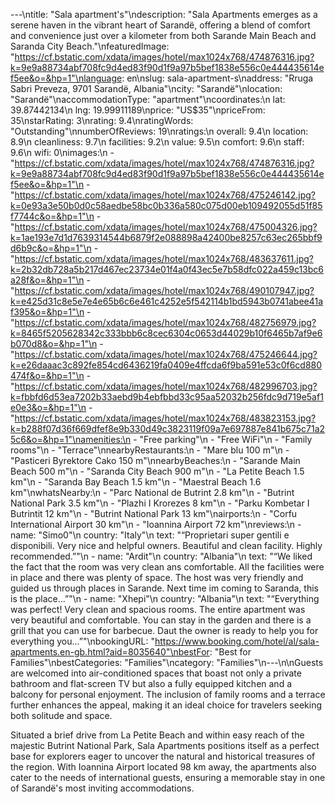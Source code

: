 ---\ntitle: "Sala apartment's"\ndescription: "Sala Apartments emerges as a serene haven in the vibrant heart of Sarandë, offering a blend of comfort and convenience just over a kilometer from both Sarande Main Beach and Saranda City Beach."\nfeaturedImage: "https://cf.bstatic.com/xdata/images/hotel/max1024x768/474876316.jpg?k=9e9a88734abf708fc9d4ed83f90d1f9a97b5bef1838e556c0e444435614ef5ee&o=&hp=1"\nlanguage: en\nslug: sala-apartment-s\naddress: "Rruga Sabri Preveza, 9701 Sarandë, Albania"\ncity: "Sarandë"\nlocation: "Sarandë"\naccommodationType: "apartment"\ncoordinates:\n  lat: 39.87442134\n  lng: 19.99911189\nprice: "US$35"\npriceFrom: 35\nstarRating: 3\nrating: 9.4\nratingWords: "Outstanding"\nnumberOfReviews: 19\nratings:\n  overall: 9.4\n  location: 8.9\n  cleanliness: 9.7\n  facilities: 9.2\n  value: 9.5\n  comfort: 9.6\n  staff: 9.6\n  wifi: 0\nimages:\n  - "https://cf.bstatic.com/xdata/images/hotel/max1024x768/474876316.jpg?k=9e9a88734abf708fc9d4ed83f90d1f9a97b5bef1838e556c0e444435614ef5ee&o=&hp=1"\n  - "https://cf.bstatic.com/xdata/images/hotel/max1024x768/475246142.jpg?k=0e93a3e50b0d0c58aedbe58bc0b336a580c075d00eb109492055d51f85f7744c&o=&hp=1"\n  - "https://cf.bstatic.com/xdata/images/hotel/max1024x768/475004326.jpg?k=1ae193e7d1d7639314544b6879f2e088898a42400be8257c63ec265bbf9d6b9c&o=&hp=1"\n  - "https://cf.bstatic.com/xdata/images/hotel/max1024x768/483637611.jpg?k=2b32db728a5b217d467ec23734e01f4a0f43ec5e7b58dfc022a459c13bc6a28f&o=&hp=1"\n  - "https://cf.bstatic.com/xdata/images/hotel/max1024x768/490107947.jpg?k=e425d31c8e5e7e4e65b6c6e461c4252e5f542114b1bd5943b0741abee41af395&o=&hp=1"\n  - "https://cf.bstatic.com/xdata/images/hotel/max1024x768/482756979.jpg?k=8465f5205628342c333bbb6c8cec6304c0653d44029b10f6465b7af9e6b070d8&o=&hp=1"\n  - "https://cf.bstatic.com/xdata/images/hotel/max1024x768/475246644.jpg?k=e26daaac3c892fe854cd6436219fa0409e4ffcda6f9ba591e53c0f6cd880474f&o=&hp=1"\n  - "https://cf.bstatic.com/xdata/images/hotel/max1024x768/482996703.jpg?k=fbbfd6d53ea7202b33aebd9b4ebfbbd33c95aa52032b256fdc9d719e5af1e0e3&o=&hp=1"\n  - "https://cf.bstatic.com/xdata/images/hotel/max1024x768/483823153.jpg?k=b288f07d36f669dfef8e9b330d49c3823119f09a7e697887e841b675c71a25c6&o=&hp=1"\namenities:\n  - "Free parking"\n  - "Free WiFi"\n  - "Family rooms"\n  - "Terrace"\nnearbyRestaurants:\n  - "Mare blu 100 m"\n  - "Pasticeri Byrektore Cako 150 m"\nnearbyBeaches:\n  - "Sarande Main Beach 500 m"\n  - "Saranda City Beach 900 m"\n  - "La Petite Beach 1.5 km"\n  - "Saranda Bay Beach 1.5 km"\n  - "Maestral Beach 1.6 km"\nwhatsNearby:\n  - "Parc National de Butrint 2.8 km"\n  - "Butrint National Park 3.5 km"\n  - "Plazhi I Krorezes 8 km"\n  - "Parku Kombetar I Butrintit 12 km"\n  - "Butrint National Park 13 km"\nairports:\n  - "Corfu International Airport 30 km"\n  - "Ioannina Airport 72 km"\nreviews:\n  - name: "Simo0"\n    country: "Italy"\n    text: "“Proprietari super gentili e disponibili. Very nice and helpful owners. Beautiful and clean facility. Highly recommended.”"\n  - name: "Ardit"\n    country: "Albania"\n    text: "“We liked the fact that the room was very clean ans comfortable. All the facilities were in place and there was plenty of space. The host was very friendly and guided us through places in Sarande. Next time im coming to Saranda, this is the place...”"\n  - name: "Xhepi"\n    country: "Albania"\n    text: "“Everything was perfect! Very clean and spacious rooms. The entire apartment was very beautiful and comfortable. You can stay in the garden and there is a grill that you can use for barbecue. Daut the owner is ready to help you for everything you...”"\nbookingURL: "https://www.booking.com/hotel/al/sala-apartments.en-gb.html?aid=8035640"\nbestFor: "Best for Families"\nbestCategories: "Families"\ncategory: "Families"\n---\n\nGuests are welcomed into air-conditioned spaces that boast not only a private bathroom and flat-screen TV but also a fully equipped kitchen and a balcony for personal enjoyment. The inclusion of family rooms and a terrace further enhances the appeal, making it an ideal choice for travelers seeking both solitude and space.

Situated a brief drive from La Petite Beach and within easy reach of the majestic Butrint National Park, Sala Apartments positions itself as a perfect base for explorers eager to uncover the natural and historical treasures of the region. With Ioannina Airport located 98 km away, the apartments also cater to the needs of international guests, ensuring a memorable stay in one of Sarandë's most inviting accommodations.